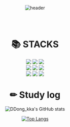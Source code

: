 <div align=center> 

 ![header](https://capsule-render.vercel.app/api?type=Waving&height=180&text=DDong_kka's%20Github-nl-&fontSize=40&fontColor=EAEAEA&fontAlignY=30&color=0:fcc5e4,50:c8699e,100:020f75&desc=Welcome!&descAlign=58&descAlignY=50)

<br><br>
<div align=center><h1>📚 STACKS  </h1></div>

  <img src="https://img.shields.io/badge/c-A8B9CC?style=for-the-badge&logo=C&logoColor=white">
  <img src="https://img.shields.io/badge/java-007396?style=for-the-badge&logo=java&logoColor=white"> 
  <img src="https://img.shields.io/badge/python-3776AB?style=for-the-badge&logo=python&logoColor=white"> 
  <br>
  
  <img src="https://img.shields.io/badge/html5-E34F26?style=for-the-badge&logo=html5&logoColor=white"> 
  <img src="https://img.shields.io/badge/css-1572B6?style=for-the-badge&logo=css3&logoColor=white"> 
  <img src="https://img.shields.io/badge/javascript-F7DF1E?style=for-the-badge&logo=javascript&logoColor=black"> 
  
  <br>
  <img src="https://img.shields.io/badge/github-181717?style=for-the-badge&logo=github&logoColor=white">
  <img src="https://img.shields.io/badge/git-F05032?style=for-the-badge&logo=git&logoColor=white">
 <img src="https://img.shields.io/badge/Oracle-F80000?style=for-the-badge&logo=Oracle&logoColor=white">
  <br>
  


<div align=center><h1> ✏ Study log </h1></div>

![DDong_kka's GitHub stats](https://github-readme-stats.vercel.app/api?username=jjsh0208&theme=prussian&icons=true&show_icons=true)

[![Top Langs](https://github-readme-stats.vercel.app/api/top-langs/?username=jjsh0208)](https://github.com/anuraghazra/github-readme-stats)

</div>
